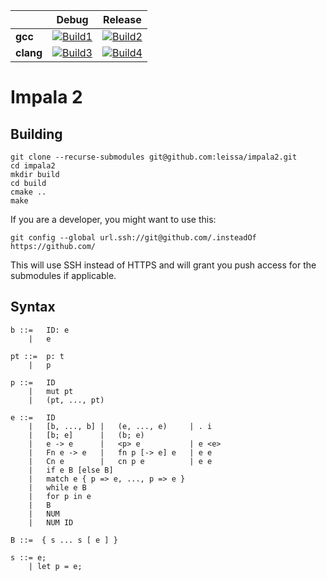 |                   | Debug             | Release           |
|-------------------|-------------------|-------------------|
| **gcc**           | [![Build1][1]][5] | [![Build2][2]][5] |
| **clang**         | [![Build3][3]][5] | [![Build4][4]][5] |

[1]: https://travis-matrix-badges.herokuapp.com/repos/leissa/impala2/branches/master/1
[2]: https://travis-matrix-badges.herokuapp.com/repos/leissa/impala2/branches/master/2
[3]: https://travis-matrix-badges.herokuapp.com/repos/leissa/impala2/branches/master/3
[4]: https://travis-matrix-badges.herokuapp.com/repos/leissa/impala2/branches/master/4
[5]: https://travis-ci.org/leissa/impala2/

# Impala 2

## Building

```
git clone --recurse-submodules git@github.com:leissa/impala2.git
cd impala2
mkdir build
cd build
cmake ..
make
```

If you are a developer, you might want to use this:
```
git config --global url.ssh://git@github.com/.insteadOf https://github.com/
```
This will use SSH instead of HTTPS and will grant you push access for the submodules if applicable.

## Syntax

```
b ::=   ID: e
    |   e

pt ::=  p: t
    |   p

p ::=   ID
    |   mut pt
    |   (pt, ..., pt)

e ::=   ID
    |   [b, ..., b] |   (e, ..., e)     | . i
    |   [b; e]      |   (b; e)
    |   e -> e      |   <p> e           | e <e>
    |   Fn e -> e   |   fn p [-> e] e   | e e
    |   Cn e        |   cn p e          | e e
    |   if e B [else B]
    |   match e { p => e, ..., p => e }
    |   while e B
    |   for p in e
    |   B
    |   NUM
    |   NUM ID

B ::=  { s ... s [ e ] }

s ::= e;
    | let p = e;
```
